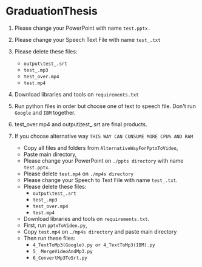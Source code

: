 # GraduationThesis

1. Please change your PowerPoint with name `test.pptx.`
2. Please change your Speech Text File with name `test_.txt`
3. Please delete these files:
	- `output\test_.srt`
	- `test_.mp3`
	- `test_over.mp4`
	- `test.mp4`
4. Download libraries and tools on `requirements.txt`
5. Run python files in order but choose one of text to speech file. Don't run `Google` and `IBM` together.
6. test_over.mp4 and output\test_.srt are final products.

7. If you choose alternative way `THIS WAY CAN CONSUME MORE CPU% AND RAM`
    - Copy all files and folders from `AlternativeWayForPptxToVideo`,
    - Paste main directory,
    - Please change your PowerPoint on `./ppts directory` with name `test.pptx`.
    - Please delete `test.mp4` on `./mp4s directory`
    - Please change your Speech to Text File with name `test_.txt`.
    - Please delete these files:
      - `output\test_.srt`
      - `test_.mp3`
      - `test_over.mp4`
      - `test.mp4`
    - Download libraries and tools on `requirements.txt`.
    - First, run `pptxToVideo.py`,
    - Copy `test.mp4` on `./mp4s directory` and paste main directory
    - Then run these files:
      - `4_TextToMp3(Google).py or 4_TextToMp3(IBM).py`
      - `5_ MergeVideoAndMp3.py`
      - `6_ConvertMp3ToSrt.py`
    

    

